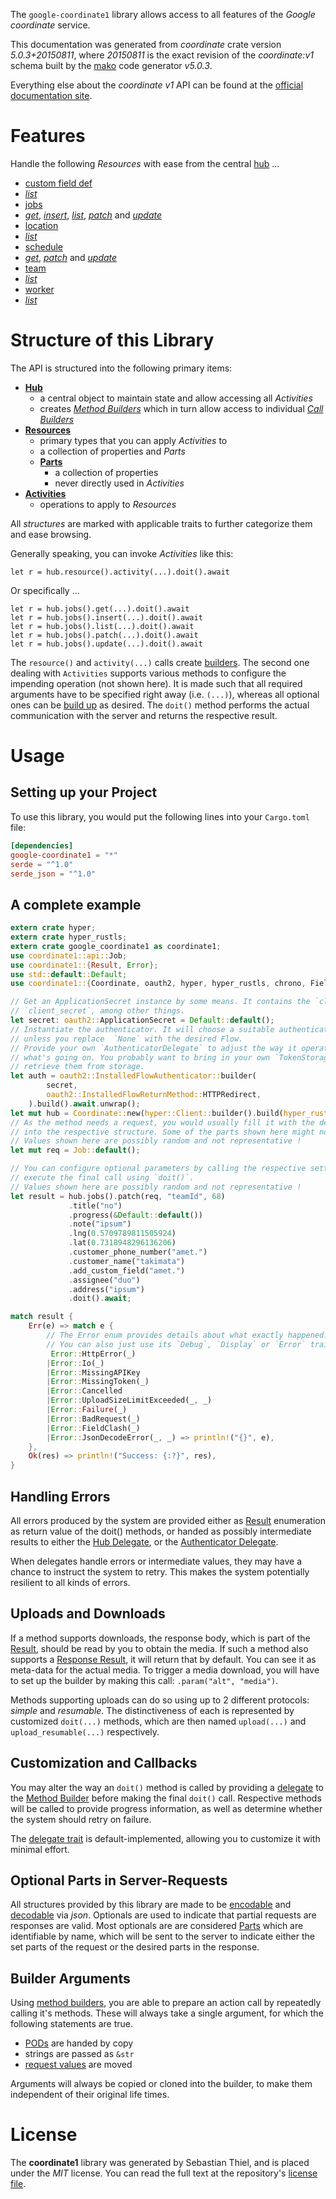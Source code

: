 <!---
DO NOT EDIT !
This file was generated automatically from 'src/generator/templates/api/README.md.mako'
DO NOT EDIT !
-->
The `google-coordinate1` library allows access to all features of the *Google coordinate* service.

This documentation was generated from *coordinate* crate version *5.0.3+20150811*, where *20150811* is the exact revision of the *coordinate:v1* schema built by the [mako](http://www.makotemplates.org/) code generator *v5.0.3*.

Everything else about the *coordinate* *v1* API can be found at the
[official documentation site](https://developers.google.com/coordinate/).
# Features

Handle the following *Resources* with ease from the central [hub](https://docs.rs/google-coordinate1/5.0.3+20150811/google_coordinate1/Coordinate) ...

* [custom field def](https://docs.rs/google-coordinate1/5.0.3+20150811/google_coordinate1/api::CustomFieldDef)
 * [*list*](https://docs.rs/google-coordinate1/5.0.3+20150811/google_coordinate1/api::CustomFieldDefListCall)
* [jobs](https://docs.rs/google-coordinate1/5.0.3+20150811/google_coordinate1/api::Job)
 * [*get*](https://docs.rs/google-coordinate1/5.0.3+20150811/google_coordinate1/api::JobGetCall), [*insert*](https://docs.rs/google-coordinate1/5.0.3+20150811/google_coordinate1/api::JobInsertCall), [*list*](https://docs.rs/google-coordinate1/5.0.3+20150811/google_coordinate1/api::JobListCall), [*patch*](https://docs.rs/google-coordinate1/5.0.3+20150811/google_coordinate1/api::JobPatchCall) and [*update*](https://docs.rs/google-coordinate1/5.0.3+20150811/google_coordinate1/api::JobUpdateCall)
* [location](https://docs.rs/google-coordinate1/5.0.3+20150811/google_coordinate1/api::Location)
 * [*list*](https://docs.rs/google-coordinate1/5.0.3+20150811/google_coordinate1/api::LocationListCall)
* [schedule](https://docs.rs/google-coordinate1/5.0.3+20150811/google_coordinate1/api::Schedule)
 * [*get*](https://docs.rs/google-coordinate1/5.0.3+20150811/google_coordinate1/api::ScheduleGetCall), [*patch*](https://docs.rs/google-coordinate1/5.0.3+20150811/google_coordinate1/api::SchedulePatchCall) and [*update*](https://docs.rs/google-coordinate1/5.0.3+20150811/google_coordinate1/api::ScheduleUpdateCall)
* [team](https://docs.rs/google-coordinate1/5.0.3+20150811/google_coordinate1/api::Team)
 * [*list*](https://docs.rs/google-coordinate1/5.0.3+20150811/google_coordinate1/api::TeamListCall)
* [worker](https://docs.rs/google-coordinate1/5.0.3+20150811/google_coordinate1/api::Worker)
 * [*list*](https://docs.rs/google-coordinate1/5.0.3+20150811/google_coordinate1/api::WorkerListCall)




# Structure of this Library

The API is structured into the following primary items:

* **[Hub](https://docs.rs/google-coordinate1/5.0.3+20150811/google_coordinate1/Coordinate)**
    * a central object to maintain state and allow accessing all *Activities*
    * creates [*Method Builders*](https://docs.rs/google-coordinate1/5.0.3+20150811/google_coordinate1/client::MethodsBuilder) which in turn
      allow access to individual [*Call Builders*](https://docs.rs/google-coordinate1/5.0.3+20150811/google_coordinate1/client::CallBuilder)
* **[Resources](https://docs.rs/google-coordinate1/5.0.3+20150811/google_coordinate1/client::Resource)**
    * primary types that you can apply *Activities* to
    * a collection of properties and *Parts*
    * **[Parts](https://docs.rs/google-coordinate1/5.0.3+20150811/google_coordinate1/client::Part)**
        * a collection of properties
        * never directly used in *Activities*
* **[Activities](https://docs.rs/google-coordinate1/5.0.3+20150811/google_coordinate1/client::CallBuilder)**
    * operations to apply to *Resources*

All *structures* are marked with applicable traits to further categorize them and ease browsing.

Generally speaking, you can invoke *Activities* like this:

```Rust,ignore
let r = hub.resource().activity(...).doit().await
```

Or specifically ...

```ignore
let r = hub.jobs().get(...).doit().await
let r = hub.jobs().insert(...).doit().await
let r = hub.jobs().list(...).doit().await
let r = hub.jobs().patch(...).doit().await
let r = hub.jobs().update(...).doit().await
```

The `resource()` and `activity(...)` calls create [builders][builder-pattern]. The second one dealing with `Activities`
supports various methods to configure the impending operation (not shown here). It is made such that all required arguments have to be
specified right away (i.e. `(...)`), whereas all optional ones can be [build up][builder-pattern] as desired.
The `doit()` method performs the actual communication with the server and returns the respective result.

# Usage

## Setting up your Project

To use this library, you would put the following lines into your `Cargo.toml` file:

```toml
[dependencies]
google-coordinate1 = "*"
serde = "^1.0"
serde_json = "^1.0"
```

## A complete example

```Rust
extern crate hyper;
extern crate hyper_rustls;
extern crate google_coordinate1 as coordinate1;
use coordinate1::api::Job;
use coordinate1::{Result, Error};
use std::default::Default;
use coordinate1::{Coordinate, oauth2, hyper, hyper_rustls, chrono, FieldMask};

// Get an ApplicationSecret instance by some means. It contains the `client_id` and
// `client_secret`, among other things.
let secret: oauth2::ApplicationSecret = Default::default();
// Instantiate the authenticator. It will choose a suitable authentication flow for you,
// unless you replace  `None` with the desired Flow.
// Provide your own `AuthenticatorDelegate` to adjust the way it operates and get feedback about
// what's going on. You probably want to bring in your own `TokenStorage` to persist tokens and
// retrieve them from storage.
let auth = oauth2::InstalledFlowAuthenticator::builder(
        secret,
        oauth2::InstalledFlowReturnMethod::HTTPRedirect,
    ).build().await.unwrap();
let mut hub = Coordinate::new(hyper::Client::builder().build(hyper_rustls::HttpsConnectorBuilder::new().with_native_roots().https_or_http().enable_http1().build()), auth);
// As the method needs a request, you would usually fill it with the desired information
// into the respective structure. Some of the parts shown here might not be applicable !
// Values shown here are possibly random and not representative !
let mut req = Job::default();

// You can configure optional parameters by calling the respective setters at will, and
// execute the final call using `doit()`.
// Values shown here are possibly random and not representative !
let result = hub.jobs().patch(req, "teamId", 68)
             .title("no")
             .progress(&Default::default())
             .note("ipsum")
             .lng(0.5709789811505924)
             .lat(0.7318948296136206)
             .customer_phone_number("amet.")
             .customer_name("takimata")
             .add_custom_field("amet.")
             .assignee("duo")
             .address("ipsum")
             .doit().await;

match result {
    Err(e) => match e {
        // The Error enum provides details about what exactly happened.
        // You can also just use its `Debug`, `Display` or `Error` traits
         Error::HttpError(_)
        |Error::Io(_)
        |Error::MissingAPIKey
        |Error::MissingToken(_)
        |Error::Cancelled
        |Error::UploadSizeLimitExceeded(_, _)
        |Error::Failure(_)
        |Error::BadRequest(_)
        |Error::FieldClash(_)
        |Error::JsonDecodeError(_, _) => println!("{}", e),
    },
    Ok(res) => println!("Success: {:?}", res),
}

```
## Handling Errors

All errors produced by the system are provided either as [Result](https://docs.rs/google-coordinate1/5.0.3+20150811/google_coordinate1/client::Result) enumeration as return value of
the doit() methods, or handed as possibly intermediate results to either the
[Hub Delegate](https://docs.rs/google-coordinate1/5.0.3+20150811/google_coordinate1/client::Delegate), or the [Authenticator Delegate](https://docs.rs/yup-oauth2/*/yup_oauth2/trait.AuthenticatorDelegate.html).

When delegates handle errors or intermediate values, they may have a chance to instruct the system to retry. This
makes the system potentially resilient to all kinds of errors.

## Uploads and Downloads
If a method supports downloads, the response body, which is part of the [Result](https://docs.rs/google-coordinate1/5.0.3+20150811/google_coordinate1/client::Result), should be
read by you to obtain the media.
If such a method also supports a [Response Result](https://docs.rs/google-coordinate1/5.0.3+20150811/google_coordinate1/client::ResponseResult), it will return that by default.
You can see it as meta-data for the actual media. To trigger a media download, you will have to set up the builder by making
this call: `.param("alt", "media")`.

Methods supporting uploads can do so using up to 2 different protocols:
*simple* and *resumable*. The distinctiveness of each is represented by customized
`doit(...)` methods, which are then named `upload(...)` and `upload_resumable(...)` respectively.

## Customization and Callbacks

You may alter the way an `doit()` method is called by providing a [delegate](https://docs.rs/google-coordinate1/5.0.3+20150811/google_coordinate1/client::Delegate) to the
[Method Builder](https://docs.rs/google-coordinate1/5.0.3+20150811/google_coordinate1/client::CallBuilder) before making the final `doit()` call.
Respective methods will be called to provide progress information, as well as determine whether the system should
retry on failure.

The [delegate trait](https://docs.rs/google-coordinate1/5.0.3+20150811/google_coordinate1/client::Delegate) is default-implemented, allowing you to customize it with minimal effort.

## Optional Parts in Server-Requests

All structures provided by this library are made to be [encodable](https://docs.rs/google-coordinate1/5.0.3+20150811/google_coordinate1/client::RequestValue) and
[decodable](https://docs.rs/google-coordinate1/5.0.3+20150811/google_coordinate1/client::ResponseResult) via *json*. Optionals are used to indicate that partial requests are responses
are valid.
Most optionals are are considered [Parts](https://docs.rs/google-coordinate1/5.0.3+20150811/google_coordinate1/client::Part) which are identifiable by name, which will be sent to
the server to indicate either the set parts of the request or the desired parts in the response.

## Builder Arguments

Using [method builders](https://docs.rs/google-coordinate1/5.0.3+20150811/google_coordinate1/client::CallBuilder), you are able to prepare an action call by repeatedly calling it's methods.
These will always take a single argument, for which the following statements are true.

* [PODs][wiki-pod] are handed by copy
* strings are passed as `&str`
* [request values](https://docs.rs/google-coordinate1/5.0.3+20150811/google_coordinate1/client::RequestValue) are moved

Arguments will always be copied or cloned into the builder, to make them independent of their original life times.

[wiki-pod]: http://en.wikipedia.org/wiki/Plain_old_data_structure
[builder-pattern]: http://en.wikipedia.org/wiki/Builder_pattern
[google-go-api]: https://github.com/google/google-api-go-client

# License
The **coordinate1** library was generated by Sebastian Thiel, and is placed
under the *MIT* license.
You can read the full text at the repository's [license file][repo-license].

[repo-license]: https://github.com/Byron/google-apis-rsblob/main/LICENSE.md

